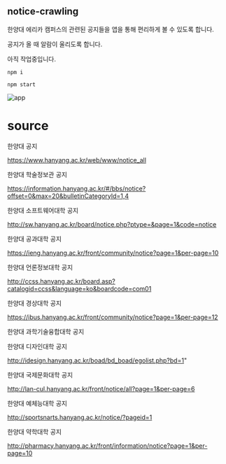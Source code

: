 ## notice-crawling


한양대 에리카 캠퍼스의 관련된 공지들을 앱을 통해 편리하게 볼 수 있도록 합니다.

공지가 올 때 알람이 울리도록 합니다.

아직 작업중입니다.


```
npm i

npm start

```
![app](https://user-images.githubusercontent.com/39295881/76221695-d0558400-625c-11ea-94a8-24d93752a15c.png)

# source

한양대 공지

https://www.hanyang.ac.kr/web/www/notice_all

한양대 학술정보관 공지

https://information.hanyang.ac.kr/#/bbs/notice?offset=0&max=20&bulletinCategoryId=1,4


한양대 소프트웨어대학 공지

http://sw.hanyang.ac.kr/board/notice.php?ptype=&page=1&code=notice


한양대 공과대학 공지 

https://ieng.hanyang.ac.kr/front/community/notice?page=1&per-page=10


한양대 언론정보대학 공지

http://ccss.hanyang.ac.kr/board.asp?catalogid=ccss&language=ko&boardcode=com01


한양대 경상대학 공지

https://ibus.hanyang.ac.kr/front/community/notice?page=1&per-page=12


한양대 과학기술융합대학 공지

한양대 디자인대학 공지

http://idesign.hanyang.ac.kr/boad/bd_boad/egolist.php?bd=1"


한양대 국제문화대학 공지

http://lan-cul.hanyang.ac.kr/front/notice/all?page=1&per-page=6


한양대 예체능대학 공지


http://sportsnarts.hanyang.ac.kr/notice/?pageid=1 


한양대 약학대학 공지

http://pharmacy.hanyang.ac.kr/front/information/notice?page=1&per-page=10
